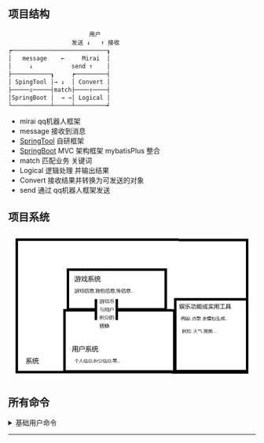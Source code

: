 ## 项目结构

```
                       用户
                  发送 ↓   ↑ 接收 
┍───────────────────────────┒
│   message    ←     Mirai  │
│     ↓           send ↑    │
├───────────┒     ┍─────────┤ 
│ SpingTool │→ ↓  │ Convert │
├─────⇕─────┤match├────↑────┤
│SpringBoot │  → →│ Logical │
└───────────┴─────┴─────────┙

```

- mirai qq机器人框架
- message 接收到消息
- [SpringTool](https://github.com/Kloping/my-spring-tool) 自研框架
- [SpringBoot](https://spring.io/projects/spring-boot/) MVC 架构框架 mybatisPlus 整合
- match 匹配业务 关键词
- Logical 逻辑处理 并输出结果
- Convert 接收结果并转换为可发送的对象
- send 通过 qq机器人框架发送

## 项目系统

![img.png](img.png)

## 所有命令

<details>
    <summary>基础用户命令</summary>
     <li>积分查询/查询积分</li>
     <li></li>
</details>




<hr>
<br>